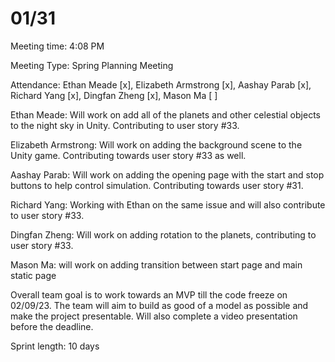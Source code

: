 <h1> 01/31 </h1> 


Meeting time: 4:08 PM 

Meeting Type: Spring Planning Meeting 

Attendance: Ethan Meade [x], Elizabeth Armstrong [x], Aashay Parab [x], Richard Yang [x], Dingfan Zheng [x], Mason Ma [ ] 

Ethan Meade: Will work on add all of the planets and other celestial objects to the night sky in Unity. Contributing to user story #33. 

Elizabeth Armstrong: Will work on adding the background scene to the Unity game. Contributing towards user story #33 as well. 

Aashay Parab: Will work on adding the opening page with the start and stop buttons to help control simulation. Contributing towards user story #31.

Richard Yang: Working with Ethan on the same issue and will also contribute to user story #33.

Dingfan Zheng: Will work on adding rotation to the planets, contributing to user story #33.

Mason Ma: will work on adding transition between start page and main static page

Overall team goal is to work towards an MVP till the code freeze on 02/09/23. The team will aim to build as good of a model as possible and make the project presentable. Will also complete a video presentation before the deadline. 

Sprint length: 10 days 
